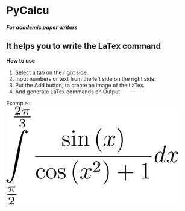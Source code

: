 # PyCalcu
***For academic paper writers***

## It helps you to write the LaTex command

**How to use** 
1. Select a tab on the right side.
2. Input numbers or text from the left side on the right side.
3. Put the Add button,
   to create an image of the LaTex.
4. And generate LaTex commands on Output 

Example : ![the image of LaTeX](https://github.com/AreaEffectCloud/PyCalcu/blob/master/output_images/formula.png)
